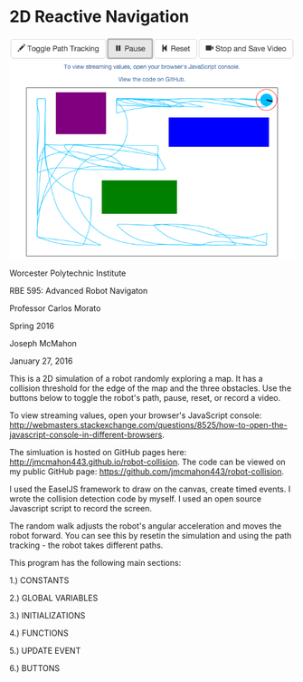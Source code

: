 # 2D Reactive Navigation

![2D-Reactive-Navigation](/2d-reactive-navigation.png)

Worcester Polytechnic Institute

RBE 595: Advanced Robot Navigaton

Professor Carlos Morato

Spring 2016

Joseph McMahon

January 27, 2016

This is a 2D simulation of a robot randomly exploring a map. It has a collision threshold for the edge of the map and the three obstacles. Use the buttons below to toggle the robot's path, pause, reset, or record a video.

To view streaming values, open your browser's JavaScript console: http://webmasters.stackexchange.com/questions/8525/how-to-open-the-javascript-console-in-different-browsers.

The simluation is hosted on GitHub pages here: http://jmcmahon443.github.io/robot-collision.
The code can be viewed on my public GitHub page: https://github.com/jmcmahon443/robot-collision.

I used the EaselJS framework to draw on the canvas, create timed events. I wrote the collision detection code by myself. I used an open source Javascript script to record the screen.

The random walk adjusts the robot's angular acceleration and moves the robot forward. You can see this by resetin the simulation and using the path tracking - the robot takes different paths.

This program has the following main sections:

1.) CONSTANTS

2.) GLOBAL VARIABLES

3.) INITIALIZATIONS

4.) FUNCTIONS

5.) UPDATE EVENT

6.) BUTTONS
